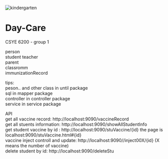 ![kindergarten](https://www.spsd.sk.ca/Schools/elementaryprograms/kindergarten/PublishingImages/Kindergarten%202017.jpg)
# Day-Care
CSYE 6200 - group 1

person\
student
teacher\
parent\
classromm\
immunizationRecord

tips: \
peson.. and other class in until package\
sql in mapper package\
controller in controller package\
service in service package

 API\
get all vaccine record: http://localhost:9090/vaccineRecord \
get all stuents information: http://localhost:9090/showAllStudentInfo \
get student vaccine by id : http://localhost:9090/stuVaccine/{id}    the page is localhost:9090/stuVaccine.html#{id} \
vaccine inject controll and update: http://localhost:9090//inject00X/{id}   (X means the number of vaccine)\
delete student by id: http://localhost:9090/deleteStu